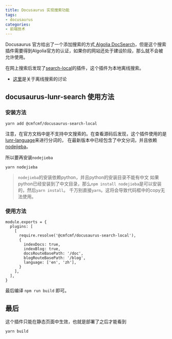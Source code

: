 ```yaml
---
title: Docusaurus 实现搜索功能
tags: 
- docusaurus
categories:
- 前端技术
---
```



Docusaurus 官方给出了一个添加搜索的方式[ Algolia DocSearch](https://docusaurus.io/zh-CN/docs/search)，但是这个搜索插件需要得到Algolia官方的认证，如果你的网站还处于建设阶段，那么就不会被允许使用。

在网上搜索后发现了[search-local](https://github.com/cmfcmf/docusaurus-search-local)的插件，这个插件为本地离线搜索。

- [这里](https://docusaurus.io/feedback/p/offline-search)是关于离线搜索的讨论

## docusaurus-lunr-search 使用方法

### 安装方法

```
yarn add @cmfcmf/docusaurus-search-local
```

注意，在官方文档中是不支持中文搜索的。在查看源码后发现，这个插件使用的是[lunr-language](https://github.com/MihaiValentin/lunr-languages)来进行分词的，
在最新版本中已经包含了中文分词，并且依赖[nodejieba](https://www.npmjs.com/package/nodejieba)。

所以要再安装`nodejieba`

```
yarn nodejieba
```

> `nodejieba`的安装依赖python，并且python的安装目录不能有中文
> 如果python已经安装到了中文目录，那么`npm install nodejieba`是可以安装的，然后`yarn install`。
> 千万别直接`yarn`。这将会导致代码框中的copy无法使用。

### 使用方法

```
module.exports = {
  plugins: [
    [
      require.resolve('@cmfcmf/docusaurus-search-local'),
      {
        indexDocs: true,
        indexBlog: true,
        docsRouteBasePath: '/doc',
        blogRouteBasePath: '/blog',
        language: ['en', 'zh'],
      }
    ],
  ],
}
```

最后编译 `npm run build` 即可。

## 最后

这个插件只能在静态页面中生效，也就是部署了之后才能看到

```
yarn build
```

